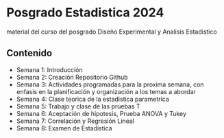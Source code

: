 # Posgrado Estadistica 2024
material del curso del posgrado Diseño Experimental y Analisis Estadistico 

## Contenido

+ Semana 1: Introducción
+ Semana 2: Creación Repositorio Github
+ Semana 3: Actividades programadas para la proxima semana, con enfasis en la planificación y organización a los temas a abordar
+ Semana 4: Clase teorica de la estadistica parametrica
+ Semana 5: Trabajo y clase de las pruebas T
+ Semana 6: Aceptación de hipotesis, Prueba ANOVA y Tukey
+ Semana 7: Correlación y Regresión Lineal
+ Semana 8: Examen de Estadistica